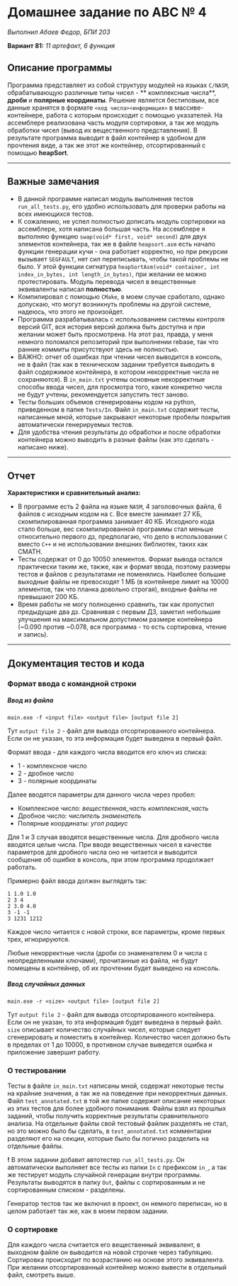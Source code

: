 # Домашнее задание по АВС № 4

*Выполнил Абаев Федор, БПИ 203*

**Вариант 81:** *11 артефакт, 6 функция*

## Описание программы

Программа представляет из собой структуру модулей на языках `C/NASM`, обрабатывающую различные типы чисел - **
комплексные числа**, **дроби** и **полярные координаты**. Решение является бестиповым, все данные хранятся в
формате `<код числа><информация>`
в массиве-контейнере, работа с которым происходит с помощью указателей. На ассемблере реализована часть модуля
сортировки, а так же модуль обработки чисел (вывод их вещественного представления). В результате программа выводит в
файл контейнер в удобном для прочтения виде, а так же этот же контейнер, отсортированный с помощью **heapSort**.

---

## Важные замечания

+ В данной программе написал модуль выполнения тестов `run_all_tests.py`, его удобно использовать для проверки работы на
  всех имеющихся тестов.
+ К сожалению, не успел полностью дописать модуль сортировки на ассемблере, хотя написана большая часть. На ассемблере я
  выполняю функцию `swap(void* first, void* second)` для двух элементов контейнера, так же в файле `heapsort.asm` есть
  начало функции генерации кучи - она работает корректно, но при рекурсии вызывает `SEGFAULT`, нет сил переписывать,
  чтобы такой проблемы не было. У этой функции
  сигнатура `heapSortAsm(void* container, int index_in_bytes, int length_in_bytes)`, при желании ее можно
  протестировать. Модуль перевода чисел в вещественные эквиваленты написал **полностью**.
+ Компилировал с помощью `CMake`, в моем случае сработало, однако допускаю, что могут возникнуть проблемы на другой
  системе, надеюсь, что этого не произойдет.
+ Программа разрабатывалась с использованием системы контроля версий GIT, вся история версий должна быть доступна и при
  желании может быть просмотрена. На этот раз, правда, у меня немного поломался репозиторий при выполнении rebase, так
  что ранние коммиты присутствуют здесь не полностью.
+ ВАЖНО: отчет об ошибках при чтении чисел выводится в консоль, не в файл (так как в техническом задании требуется
  выводить в файл содержимое контейнера, в котором некорректные числа не сохраняются). В `in_main.txt` учтены основные
  некорректные способы ввода чисел, для просмотра того, какие конкретно числа не будут учтены, рекомендуется запустить
  тест заново.
+ Тесты больших объемов сгенерированы кодом на python, приведенном в папке `Tests/In`. Файл `in_main.txt` содержит
  тесты, написанные мной, которые закрывают некоторые пробелы покрытия автоматически генерируемых тестов.
+ Для удобства чтения результаты до обработки и после обработки контейнера можно выводить в разные файлы (как это
  сделать - написано ниже).

---

## Отчет

**Характеристики и сравнительный анализ:**

+ В программе есть 2 файла на языке `NASM`, 4 заголовочных файла, 6 файлов с исходным кодом на `C`. Все вместе занимает
  27 КБ, скомпилированная программа занимает 40 КБ. Исходного кода стало больше, вес скомпилированной программы стал
  меньше относительно первого дз, предполагаю, что дело в использовании `C` вместо `С++` и не использовании внешних
  библиотек, таких как CMATH.
+ Тесты содержат от 0 до 10050 элементов. Формат вывода остался практически таким же, также, как и формат ввода, поэтому
  размеры тестов и файлов с результатами не поменялись. Наиболее большие выходные файлы не превосходят 1 МБ (в
  контейнере лимит на 10000 элементов, так что планка довольно строгая), входные файлы не превышают 200 КБ.
+ Время работы не могу полноценно сравнить, так как пропустил предыдущие два дз. Сравнивая с первым ДЗ, заметил
  небольшие улучшения на максимальном допустимом размере контейнера (~0.090 против ~0.078, вся программа - то есть
  сортировка, чтение и запись).

---

## Документация тестов и кода

### Формат ввода с командной строки

##### Ввод из файла

`main.exe -f <input file> <output file> [output file 2]`

Тут `output file 2` - файл для вывода отсортированного контейнера. Если он не указан, то эта информация будет выведена в
первый файл.

Формат ввода - для каждого числа вводится его ключ из списка:

+ 1 - комплексное число
+ 2 - дробное число
+ 3 - полярные координаты

Далее вводятся параметры для данного числа через пробел:

+ Комплексное число: *вещественная_часть комплексная_часть*
+ Дробное число: *числитель знаменатель*
+ Полярные координаты: *угол радиус*

Для 1 и 3 случая вводятся вещественные числа. Для дробного числа вводятся целые числа. При вводе вещественных чисел в
качестве параметров для дробного числа оно не читается и выводится сообщение об ошибке в консоль, при этом программа
продолжает работать.

Примерно файл ввода должен выглядеть так:

```text
1 1.0 1.0
2 3 4
2 3.0 4.0
3 -1 -1
3 1231 1212
```

Каждое число читается с новой строки, все параметры, кроме первых трех, игнорируются.

Любые некорректные числа (дроби со знаменателем 0 и числа с неопределенными ключами), прочитанные из файла, не будут
помещены в контейнер, об их прочтении будет выведено на консоль.

##### Ввод случайных данных

`main.exe -r <size> <output file> [output file 2]`

Тут `output file 2` - файл для вывода отсортированного контейнера. Если он не указан, то эта информация будет выведена в
первый файл.
`size` описывает количество случайных чисел, которые следует сгенерировать и поместить в контейнер. Количество чисел
должно бьть в пределах от 1 до 10000, в противном случае выведется ошибка и приложение завершит работу.

### О тестировании

Тесты в файле `in_main.txt` написаны мной, содержат некоторые тесты на крайние значения, а так же на поведение при
некорректных данных. Файл `test_annotated.txt`
в той же папке содержит описание некоторых из этих тестов для более удобного понимания. Файлы взял из прошлых заданий,
чтобы получить корректные результаты сравнительного анализа. На отдельные файлы свой тестовый файлик разделять не стал,
но это можно было бы сделать, в `test_annotated.txt` комментарии разделяют его на секции, которые было бы логично
разделить на отдельные файлы.

**!** В этом задании добавит автотестер `run_all_tests.py`. Он автоматически выполняет все тесты из папки `In` с
префиксом
`in_`, а так же тестирует модуль случайной генерации внутри программы. Результаты выводятся в папку `Out`, файлы с
сортированным и не сортированным списком - разделены.

Генератор тестов так же включил в проект, он немного переписан, но в целом работает так же, как в моем первом задании.

### О сортировке

Для каждого числа считается его вещественный эквивалент, в выходном файле он выводится на новой строчке через табуляцию.
Сортировка происходит по возрастанию на основе этого эквивалента. При желании отсортированный контейнер можно вывести в
отдельный файл, смотреть выше.